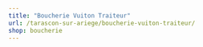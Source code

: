 ```yaml
---
title: "Boucherie Vuiton Traiteur"
url: /tarascon-sur-ariege/boucherie-vuiton-traiteur/
shop: boucherie
---
```

